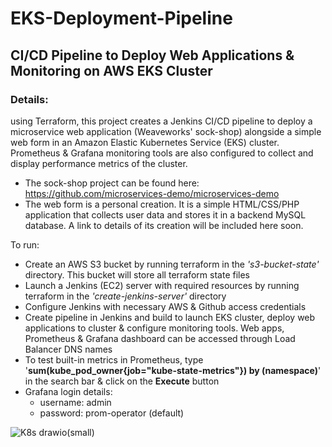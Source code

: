 # EKS-Deployment-Pipeline  
## CI/CD Pipeline to Deploy Web Applications & Monitoring on AWS EKS Cluster  

### Details:  
using Terraform, this project creates a Jenkins CI/CD pipeline to deploy a microservice web application (Weaveworks' sock-shop) alongside a simple web form in an Amazon Elastic Kubernetes Service (EKS) cluster. Prometheus & Grafana monitoring tools are also configured to collect and display performance metrics of the cluster.  
- The sock-shop project can be found here: https://github.com/microservices-demo/microservices-demo  
- The web form is a personal creation. It is a simple HTML/CSS/PHP application that collects user data and stores it in a backend MySQL database. A link to details of its creation 
  will be included here soon.    

To run:  
- Create an AWS S3 bucket by running terraform in the *'s3-bucket-state'* directory. This bucket will store all terraform state files  
- Launch a Jenkins (EC2) server with required resources by running terraform in the *'create-jenkins-server'* directory  
- Configure Jenkins with necessary AWS & Github access credentials
- Create pipeline in Jenkins and build to launch EKS cluster, deploy web applications to cluster & configure monitoring tools. Web apps, Prometheus & Grafana dashboard 
  can be accessed through Load Balancer DNS names  
- To test built-in metrics in Prometheus, type '**sum(kube_pod_owner{job="kube-state-metrics"}) by (namespace)**' in the search bar & click on the **Execute** button  
- Grafana login details:  
  - username: admin  
  - password: prom-operator (default)

 ![K8s drawio(small)](https://github.com/Lily-G1/EKS-Deployment-Pipeline/assets/104821662/910fc99f-a90c-4cad-8af0-3f13a4ce5add)
